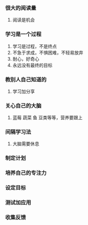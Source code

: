 ### 很大的阅读量
1. 阅读是机会
### 学习是一个过程
1. 学习是过程，不是终点
2. 不急于求成，不惧困难，不轻易放弃
3. 耐心，好奇心
4. 永远没有最终的目标
### 教别人自己知道的
1. 学习加分享
### 关心自己的大脑
1. 蓝莓 蔬菜 鱼 豆类等等，营养要跟上
### 间隔学习法
1. 大脑需要休息
### 制定计划
### 培养自己的专注力
### 设定目标
### 测试加应用
### 收集反馈
